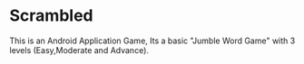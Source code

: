 # Scrambled
This is an Android Application Game, Its a basic "Jumble Word Game" with 3 levels (Easy,Moderate and Advance).
